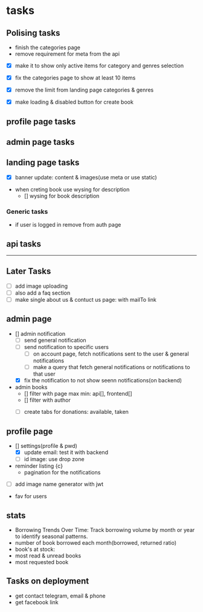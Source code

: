 
# tasks

## Polising tasks

- finish the categories page
- remove requirement for meta from the api
- [x] make it to show only active items for category and genres selection
- [x] fix the categories page to show at least 10 items
- [x] remove the limit from landing page categories & genres
- [x] make loading & disabled button for create book


## profile page tasks

## admin page tasks


## landing page tasks

- [x] banner update: content & images(use meta or use static)
- when creting book use wysing for description
  - [] wysing for book description

### Generic tasks

- if user is logged in remove from auth page

## api tasks

--------------------------------------------------

## Later Tasks

- [ ] add image uploading
- [ ] also add a faq section
- [ ] make single about us & contuct us page: with mailTo link

## admin page

- [] admin notification
  - [ ] send general notification
  - [ ] send notification to specific users
    - [ ] on account page, fetch notifications sent to the user & general notifications
    - [ ] make a query that fetch general notifications or notifications to that user
  - [x] fix the notification to not show seenn notifications(on backend)
- admin books
  - [] filter with page max min: api[], frontend[]
  - [] filter with author
  - [ ] create tabs for donations: available, taken
  


## profile page

- [] settings(profile & pwd)
  - [x] update email: test it with backend
  - [ ] id image: use drop zone
- reminder listing {c}
  - pagination for the notifications
- [ ] add image name generator with jwt
- fav for users

## stats

- Borrowing Trends Over Time: Track borrowing volume by month or year to identify seasonal patterns.
- number of book borrowed each month(borrowed, returned ratio)
- book's at stock:
- most read & unread books
- most requested book


## Tasks on deployment

- get contact telegram, email & phone
- get facebook link
